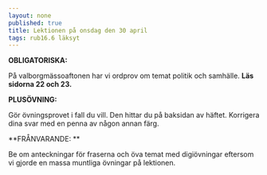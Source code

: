 ```yaml
---
layout: none
published: true
title: Lektionen på onsdag den 30 april
tags: rub16.6 läksyt
---
```

**OBLIGATORISKA:**

På valborgmässoaftonen har vi ordprov om temat politik och samhälle. **Läs sidorna 22 och 23.**

**PLUSÖVNING:**

Gör övningsprovet i fall du vill. Den hittar du på baksidan av häftet. Korrigera dina svar med en penna av någon annan färg.

**FRÅNVARANDE: **

Be om anteckningar för fraserna och öva temat med digiövningar eftersom vi gjorde en massa muntliga övningar på lektionen.